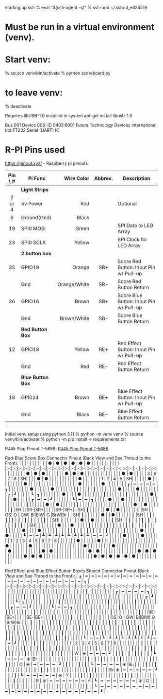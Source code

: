 starting up ssh
% eval "$(ssh-agent -s)"
% ssh-add ~/.ssh/id_ed25519

# Must be run in a virtual environment (venv).
# Start venv:
% source venv/bin/activate
% python scoreboard.py
# to leave venv:
% deactivate

Requires libUSB-1.0 installed in system
apt-get install libusb-1.0

Bus 001 Device 006: ID 0403:6001 Future Technology Devices International, Ltd FT232 Serial (UART) IC


# R-PI Pins used
https://pinout.xyz/ - Raspberry pi pinouts

|Pin \ #| Pi Func   | Wire Color |Abbrev.| Description |
|:----:|------------|-----------:|:-----:|------------|
|| **Light Strips** |||
|2 or 4| 5v Power   | Red        |       | Optional    |
| 6    | Ground(Gnd)| Black      |       ||
| 19   | SPI0 MOSI  | Green      |       | SPI Data to LED Array|
| 23   | SPI0 SCLK  | Yellow     |       | SPI Clock for LED Array|
|| **2 button box** |            |       ||
| 35   | GPIO19     | Orange     |  SR+  | Score Red Button: Input Pin w/ Pull-up|
|      | Gnd        |Orange/White|  SR-  | Score Red Button Return |
| 36   | GPIO16     | Brown      |  SB+  | Score Blue Button: Input Pin w/ Pull-up|
|      | Gnd        | Brown/White|  SB-  | Score Blue Button Return |
|| **Red Button Box** |||
| 12   | GPIO18     | Yellow     |  RE+  | Red Effect Button: Input Pin w/ Pull-up|
|      | Gnd        | Red        |  RE-  | Red Effect Button Return|
|| **Blue Button Box** |||
| 18   | GPI024     | Brown      |  BE+  | Blue Effect Button: Input Pin w/ Pull-up|
|      | Gnd        | Black      |  BE-  | Blue Effect Button Return|

--------------------------------------------------------
Initial venv setup using python 3.11
% python -m venv venv 
% source venv/bin/activate
% python -m pip install -r requirements.txt

RJ45 Plug Pinout T-568B:
[RJ45 Plug Pinout T-568B](./docs/RJ45_Pinout_T-568B_-_Most_Common.png)

Red-Blue Score Box Connector Pinout (Back View and See Throud to the Front):
|   |   |   |   |   |   |   |   |   |   | ● | ● | ● | ● | ● | ● |   |   |   |   |   |   |   |   |   |   |
|:-:|:-:|:-:|:-:|:-:|:-:|:-:|:-:|:-:|:-:|:-:|:-:|:-:|:-:|:-:|:-:|:-:|:-:|:-:|:-:|:-:|:-:|:-:|:-:|:-:|:-:|
|   |   |   |   |   |   |   | ● | ● | ● |   |   |   |   |   |   | ● | ● | ● |   |   |   |   |   |   |   |
|   |   |   |   |   | ● | ● |   |   |   |   | 3 | 6 | 7 | 8 | SH|   |   |   | ● | ● |   |   |   |   |   |
|   |   |   |   | ● |   |   |   |   |   |   | 1 | 2 | 4 | 5 | SH|   |   |   |   |   | ● |   |   |   |   |
|   |   |   | ● |   |   |   |   |   |   |   |   |   |   |   |   |   |   |   |   |   |   | ● |   |   |   |
|   |   | ● |   |   |   |   |   |   |   | ┏ | ━ | ━ | ━ | ━ | ┓ |   |   |   |   |   |   |   | ● |   |   |
|   |   | ● |   |   |   |   |   |   |   | ┃ |   |   |   |   | ┃ |   |   |   |   |   |   |   | ● |   |   |
|   | ● |   |   |   |   |   |   |   | ┏ | ┛ |   |   |   |   | ┗ | ┓ |   |   |   |   |   |   |   | ● |   |
|   | ● |   |   |   |   |   |   |   | ┃ |   |   |   |   |   |   | ┃ |   |   |   |   |   |   |   | ● |   |
|   | ● |   |   |   |   | ┏ | ━ | ━ | ┛ |   |   |   |   |   |   | ┗ | ━ | ━ | ┓ |   |   |   |   | ● |   |
| ● |   |   |   |   |   | ┃ |   |   |   |   |   |   |   |   |   |   |   |   | ┃ |   |   |   |   |   | ● |
| ● |   |   |   |   |   | ┃ |   |   |   |   |   |   |   |   |   |   |   |   | ┃ |   |   |   |   |   | ● |
| ● |   |   |   |   |   | ┃ |SH |   |SR-|SR+|   |   |   |   |SB-|SB+|   | SH| ┃ |   |   |   |   |   | ● |
| ● |   |   |   |   |   | ┃ |SH |   | OS| O | GW| Bl|BlW| G |BrW|Br |   | SH| ┃ |   |   |   |   |   | ● |
| ● |   |   |   |   |   | ┃ |SH |   | ┃ | ┃ | ┃ | ┃ | ┃ | ┃ | ┃ | ┃ |   | SH| ┃ |   |   |   |   |   | ● |
| ● |   |   |   |   |   | ┃ |SH |   | ┃ | ┃ | ┃ | ┃ | ┃ | ┃ | ┃ | ┃ |   | SH| ┃ |   |   |   |   |   | ● |
|   | ● |   |   |   |   | ┃ |   |   | ┃ | ┃ | ┃ | ┃ | ┃ | ┃ | ┃ | ┃ |   |   | ┃ |   |   |   |   | ● |   |
|   | ● |   |   |   |   | ┃ |   |   | ┃ | ┃ | ┃ | ┃ | ┃ | ┃ | ┃ | ┃ |   |   | ┃ |   |   |   |   | ● |   |
|   | ● |   |   |   |   | ┗ | ━ | ━ | ┻ | ┻ | ┻ | ┻ | ┻ | ┻ | ┻ | ┻ | ━ | ━ | ┛ |   |   |   |   | ● |   |
|   |   | ● |   |   |   |   |   |   | 1 | 2 | 3 | 4 | 5 | 6 | 7 | 8 |   |   |   |   |   |   | ● |   |   |
|   |   | ● |   |   |   |   |   |   |   |   |   |   |   |   |   |   |   |   |   |   |   |   | ● |   |   |
|   |   |   | ● |   |   |   |   |   |   |   |   |   |   |   |   |   |   |   |   |   |   | ● |   |   |   |
|   |   |   |   | ● |   |   |   |   |   |   |   |   |   |   |   |   |   |   |   |   | ● |   |   |   |   |
|   |   |   |   |   | ● | ● |   |   |   |   |   |   |   |   |   |   |   |   | ● | ● |   |   |   |   |   |
|   |   |   |   |   |   |   | ● | ● | ● |   |   |   |   |   |   | ● | ● | ● |   |   |   |   |   |   |   |
|   |   |   |   |   |   |   |   |   |   | ● | ● | ● | ● | ● | ● |   |   |   |   |   |   |   |   |   |   |


Red Effect and Blue Effect Button Boxes Shared Connector Pinout (Back View and See Throud to the Front):
| ┏ | ━ | ━ | ━ | ━ | ━ | ━ | ━ | ━ | ━ | ━ | ━ | ━ | ━ | ━ | ━ | ━ | ━ | ━ | ━ | ━ | ━ | ━ | ━ | ━ | ┓ |
|:-:|:-:|:-:|:-:|:-:|:-:|:-:|:-:|:-:|:-:|:-:|:-:|:-:|:-:|:-:|:-:|:-:|:-:|:-:|:-:|:-:|:-:|:-:|:-:|:-:|:-:|
| ┃ |   |   |   |   |   |   |   |   |   |   |   |   |   |   |   |   |   |   |   |   |   |   |   |   | ┃ |
| ┃ |   |   |   |   |   |   |   |   |   | ┏ | ━ | ━ | ━ | ━ | ┓ |   |   |   |   |   |   |   |   |   | ┃ |
| ┃ |   |   |   |   |   |   |   |   |   | ┃ |   |   |   |   | ┃ |   |   |   |   |   |   |   |   |   | ┃ |
| ┃ |   |   |   |   |   |   |   |   | ┏ | ┛ |   |   |   |   | ┗ | ┓ |   |   |   |   |   |   |   |   | ┃ |
| ┃ |   |   |   |   |   |   |   |   | ┃ |   |   |   |   |   |   | ┃ |   |   |   |   |   |   |   |   | ┃ |
| ┃ |   |   |   |   |   | ┏ | ━ | ━ | ┛ |   |   |   |   |   |   | ┗ | ━ | ━ | ┓ |   |   |   |   |   | ┃ |
| ┃ |   |   |   |   |   | ┃ |   |   |   |   |   |   |   |   |   |   |   |   | ┃ |   |   |   |   |   | ┃ |
| ┃ |   |   |   |   |   | ┃ |   |   |   |   |   |   |   |   |   |   |   |   | ┃ |   |   |   |   |   | ┃ |
| ┃ |   |   |   |   |   | ┃ |   |   |RE-|RE+|   |   |   |   |BE-|BE+|   |   | ┃ |   |   |   |   |   | ┃ |
| ┃ |   |   |   |   |   | ┃ |   |   | OS| O | GW| Bl|BlW| G |BrW|Br |   |   | ┃ |   |   |   |   |   | ┃ |
| ┃ |   |   |   |   |   | ┃ |   |   | ┃ | ┃ | ┃ | ┃ | ┃ | ┃ | ┃ | ┃ |   |   | ┃ |   |   |   |   |   | ┃ |
| ┃ |   |   |   |   |   | ┃ |   |   | ┃ | ┃ | ┃ | ┃ | ┃ | ┃ | ┃ | ┃ |   |   | ┃ |   |   |   |   |   | ┃ |
| ┃ |   |   |   |   |   | ┃ |   |   | ┃ | ┃ | ┃ | ┃ | ┃ | ┃ | ┃ | ┃ |   |   | ┃ |   |   |   |   |   | ┃ |
| ┃ |   |   |   |   |   | ┃ |   |   | ┃ | ┃ | ┃ | ┃ | ┃ | ┃ | ┃ | ┃ |   |   | ┃ |   |   |   |   |   | ┃ |
| ┃ |   |   |   |   |   | ┗ | ━ | ━ | ┻ | ┻ | ┻ | ┻ | ┻ | ┻ | ┻ | ┻ | ━ | ━ | ┛ |   |   |   |   |   | ┃ |
| ┃ |   |   |   |   |   |   |   |   | 1 | 2 | 3 | 4 | 5 | 6 | 7 | 8 |   |   |   |   |   |   |   |   | ┃ |
| ┃ |   |   |   |   |   |   |   |   | ┃ | ┃ | ┃ | ┃ | ┃ | ┃ | ┃ | ┃ |   |   |   |   |   |   |   |   | ┃ |
| ┃ |   |   |   |   |   |   |   |   | ┃ | ┃ | ┃ | ┃ | ┃ | ┃ | ┃ | ┃ |   |   |   |   |   |   |   |   | ┃ |
| ┃ |   |   |   | W | ⦿ | ━ | ━ | ━ | ┛ | ┃ | ┃ | ┃ | ┃ | ┃ | ┃ | ┗ | ━ | ━ | ━ | ⦿ |Br |   |   |   | ┃ |
| ┃ |   |   |   |   |   |   |   |   |   | ┃ | ┃ | ┃ | ┃ | ┃ | ┃ |   |   |   |   |   |   |   |   |   | ┃ |
| ┃ |   |   |   | O | ⦿ | ━ | ━ | ━ | ━ | ┛ | ┃ | ┃ | ┃ | ┃ | ┗ | ━ | ━ | ━ | ━ | ⦿ |Bu |   |   |   | ┃ |
| ┃ |   |   |   |   |   |   |   |   |   |   | ┃ | ┃ | ┃ | ┃ |   |   |   |   |   |   |   |   |   |   | ┃ |
| ┃ |   |   |   | Bk| ⦿ | ━ | ━ | ━ | ━ | ━ | ┛ | ┃ | ┃ | ┗ | ━ | ━ | ━ | ━ | ━ | ⦿ | Y |   |   |   | ┃ |
| ┃ |   |   |   |   |   |   |   |   |   |   |   | ┃ | ┃ |   |   |   |   |   |   |   |   |   |   |   | ┃ |
| ┃ |   |   |   | R | ⦿ | ━ | ━ | ━ | ━ | ━ | ━ | ┛ | ┗ | ━ | ━ | ━ | ━ | ━ | ━ | ⦿ | G |   |   |   | ┃ |
| ┃ |   |   |   |   |   |   |   |   |   |   |   |   |   |   |   |   |   |   |   |   |   |   |   |   | ┃ |
| ┖ | ━ | ━ | ━ | ━ | ━ | ━ | ━ | ━ | ━ | ━ | ━ | ━ | ━ | ━ | ━ | ━ | ━ | ━ | ━ | ━ | ━ | ━ | ━ | ━ | ┚ |


